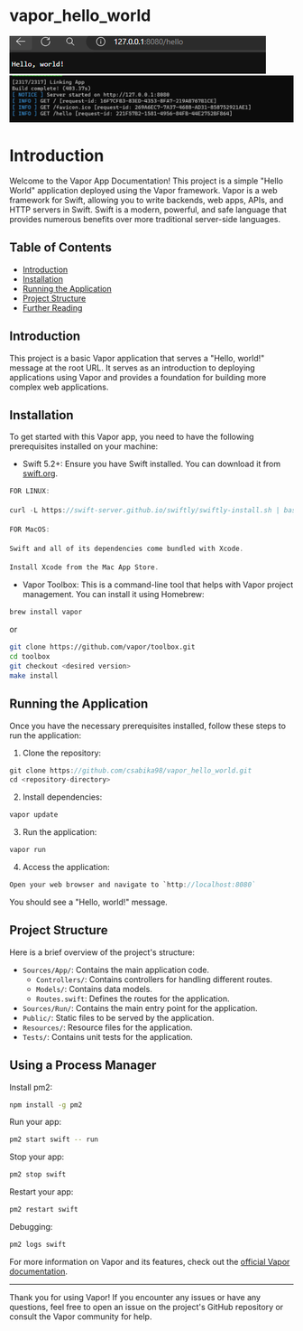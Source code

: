 # vapor_hello_world

![1](screenshots/image.png)
![2](screenshots/image-1.png)

# Introduction 

Welcome to the Vapor App Documentation! This project is a simple "Hello World" application deployed using the Vapor framework. Vapor is a web framework for Swift, allowing you to write backends, web apps, APIs, and HTTP servers in Swift. Swift is a modern, powerful, and safe language that provides numerous benefits over more traditional server-side languages.

## Table of Contents

- [Introduction](#introduction)
- [Installation](#installation)
- [Running the Application](#running-the-application)
- [Project Structure](#project-structure)
- [Further Reading](#further-reading)

## Introduction

This project is a basic Vapor application that serves a "Hello, world!" message at the root URL. It serves as an introduction to deploying applications using Vapor and provides a foundation for building more complex web applications.

## Installation

To get started with this Vapor app, you need to have the following prerequisites installed on your machine:

- Swift 5.2+: Ensure you have Swift installed. You can download it from [swift.org](https://swift.org/download/).

```swift
FOR LINUX:

curl -L https://swift-server.github.io/swiftly/swiftly-install.sh | bash

FOR MacOS:

Swift and all of its dependencies come bundled with Xcode.

Install Xcode from the Mac App Store.
```

- Vapor Toolbox: This is a command-line tool that helps with Vapor project management. You can install it using Homebrew:


```sh
brew install vapor
```

or

```sh
git clone https://github.com/vapor/toolbox.git
cd toolbox
git checkout <desired version>
make install
```
## Running the Application

Once you have the necessary prerequisites installed, follow these steps to run the application:

1. Clone the repository:


```swift
git clone https://github.com/csabika98/vapor_hello_world.git
cd <repository-directory>
```

2. Install dependencies:

```swift
vapor update
```
3. Run the application:
```swift
vapor run
```
4. Access the application:
```swift
Open your web browser and navigate to `http://localhost:8080`
```
You should see a "Hello, world!" message.

## Project Structure

Here is a brief overview of the project's structure:

- `Sources/App/`: Contains the main application code.
  - `Controllers/`: Contains controllers for handling different routes.
  - `Models/`: Contains data models.
  - `Routes.swift`: Defines the routes for the application.
- `Sources/Run/`: Contains the main entry point for the application.
- `Public/`: Static files to be served by the application.
- `Resources/`: Resource files for the application.
- `Tests/`: Contains unit tests for the application.

## Using a Process Manager

Install pm2:

```sh
npm install -g pm2
```

Run your app:
```sh
pm2 start swift -- run
```
Stop your app:
```sh
pm2 stop swift
```
Restart your app:
```sh
pm2 restart swift
```
Debugging:
```sh
pm2 logs swift
```

For more information on Vapor and its features, check out the [official Vapor documentation](https://docs.vapor.codes/).

---

Thank you for using Vapor! If you encounter any issues or have any questions, feel free to open an issue on the project's GitHub repository or consult the Vapor community for help.

